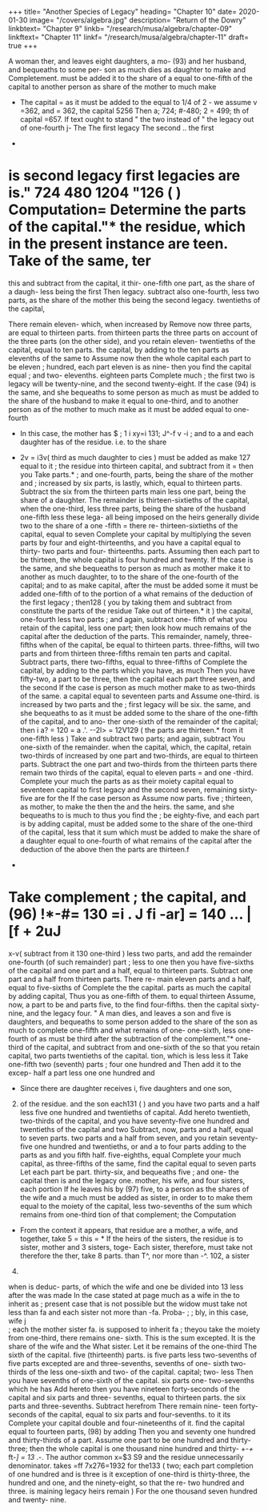 +++
title=  "Another Species of Legacy"
heading=  "Chapter 10"
date=  2020-01-30
image=  "/covers/algebra.jpg"
description=  "Return of the Dowry"
linkbtext=  "Chapter 9"
linkb=  "/research/musa/algebra/chapter-09"
linkftext=  "Chapter 11"
linkf=  "/research/musa/algebra/chapter-11"
draft=  true
+++


A woman
ther,
and leaves eight daughters, a mo-
(93)
and her husband, and bequeaths to some per-
son as
much
dies
as
daughter to make
and
Completement.
must be added
it
to
the share of a
equal to one-fifth of the capital
to another person as
share of the mother to
much
make
* The
capital =
as
it
must be added to the
equal to 1/4 of
2 -
we assume v =362, and = 362, the capital
5256
Then a; 724; #-480; 2 = 499; th of capital =657.
If
text ought to stand " the two
instead of " the legacy out of one-fourth
j-
The
The first legacy
The second
..
the
first
+
is
second legacy
first
legacies are
is."
724
480
1204
"126
(
)
Computation=  Determine the parts of
the capital."*
the residue, which in the present instance are
teen.
Take
of the same,
ter
= 
this
and subtract from
the capital,
it
thir-
one-fifth
one part, as the share of a daugh-
less
being the
first
Then
legacy.
subtract also
one-fourth, less two parts, as the share of the mother
this being the second legacy.
twentieths of the capital,

There remain eleven-
which,
when
increased by
Remove now
three parts, are equal to thirteen parts.
from thirteen parts the three parts on account of the
three parts (on the other side), and you retain eleven-
twentieths of the capital, equal to ten parts.
the capital, by adding to the ten parts as
elevenths of the same
to
Assume now
then the whole capital
each part to be eleven ;
hundred, each part eleven
is
as nine-
then you find the capital equal
;
and two- elevenths.
eighteen parts
Complete
much
;
the
first
two
is
legacy will be
twenty-nine, and the second twenty-eight.
If the case
(94)
is
the same,
and she
bequeaths
to
some person as much as must be added to the share
of the husband to make it equal to one-third, and to
another person as
of the mother to
much
make
as
it
must be added
equal to one-fourth
* In this case, the mother has
$
;
1
i
xy=i 131;
J^-f
v
-i
;
and
to a
and each daughter has
of the residue.
i.e.
to the share
+ 2v = i3v(
third as much
daughter to
cies
)
must be added
as
make
127
equal to
it
;
the residue into thirteen
capital, and subtract from
it
= 
then you
Take
parts.*
;
and one-fourth,
parts, being the share of the mother
and
;
increased by six parts,
is
lastly,
which,
equal to thirteen parts.
Subtract the six from the thirteen parts
main
less
one part, being the share of a daughter.
The remainder is thirteen-sixtieths of the capital,
when
the
one-third, less three parts,
being the share of the husband
one-fifth less
these lega-
all
being imposed on the heirs generally
divide
two
to the share of a
one -fifth
= 
there re-
thirteen-sixtieths of the capital, equal to seven
Complete your capital by multiplying the seven
parts by four and eight-thirteenths, and you have a
capital equal to thirty- two parts and four- thirteenths.
parts.
Assuming then each part to be thirteen, the whole
capital is four hundred and twenty.
If the case
is
the same, and she bequeaths to
person as much as
mother make it
to
another as
much
daughter, to
to the share of the
one-fourth of the capital; and to
as
make
capital, after the
must be added
some
it
must be added
one-fifth of
to the portion of a
what remains of the
deduction of the
first
legacy
;
then128
(
you
by taking them
and subtract from
constitute the parts of the residue
Take
out of thirteen.*
it
)
the capital,
one-fourth less two parts ; and again, subtract one-
fifth
of what you retain of the capital, less one part;
then look
how much remains
of the capital after the
deduction of the parts. This remainder, namely, three-
fifths
when
of the capital,
be equal to thirteen parts.
three-fifths, will
two parts and
from thirteen
three-fifths
remain ten parts and
capital.
Subtract
parts, there
two-fifths, equal to three-fifths
of
Complete the capital, by adding to the parts
which you have, as much
Then you have
fifty-two,
a part to be three, then the capital
each part three
seven, and the second
If the case
is
person as much
mother make
to
as two-thirds of the same.
a capital equal to seventeen parts and
Assume
one-third.
is
increased by two parts and
the
;
first
legacy will be
six.
the same, and she bequeaths to
as
it
must be added
some
to the share of the
one-fifth of the capital,
and
to ano-
ther one-sixth of the remainder of the capital; then
i
a?
= 120
=
a
.'.
--2l>
= 12V129
(
the parts are thirteen.*
from
it
one-fifth less
)
Take
and subtract
two parts; and again, subtract
You
one-sixth of the remainder.
when
the capital, which,
the capital,
retain two-thirds of
increased by one part and
two-thirds, are equal to thirteen parts.
Subtract the
one part and two-thirds from the thirteen parts there
remain two thirds of the capital, equal to eleven parts
= 
and one -third.
Complete your
much
the parts as
as their moiety
capital equal to seventeen
capital to
first
legacy
and the second
seven,
remaining sixty-five are for the
If the case
person as
Assume now
parts.
five
;
thirteen,
as
mother, to make
the
then the
and the
heirs.
the same, and she bequeaths to
is
much
to
thus you find the
;
be eighty-five, and each part
is
by adding
capital,
must be added
some
to the share of the
one-third of the capital, less that
it
sum which must be added
to
make
the share of a
daughter equal to one-fourth of what remains of the
capital after the deduction of the above
then the parts are thirteen.f
*
Take
complement ;
the capital, and (96)
!*-#= 130
=i
.
J fi -ar]
= 140
...
| [f + 2uJ
=
x-v(
subtract from
it
130
one-third
)
less
two
parts,
and add
the remainder one-fourth (of such remainder)
part
;
less
to
one
then you have five-sixths of the capital and one
part and a half,
equal to thirteen parts.
Subtract
one part and a half from thirteen parts. There re-
main eleven parts and a half, equal to five-sixths of
Complete the
the capital.
parts as
much
the capital
by adding
capital,
Thus you
as one-fifth of them.
to
equal
thirteen
Assume, now, a part to be
and
parts
five,
to the
find
four-fifths.
then the capital
sixty-nine, and the legacy four.
" A man
dies, and leaves a son and
five
is
daughters,
and bequeaths to some person
added to the share of the son as
much
to
complete one-fifth
and what remains of one-
one-sixth, less one-fourth of
as
must be
third after the subtraction of the complement."*
one-third of the capital, and subtract from
and one-sixth of the
so that
you
retain
capital,
two parts
twentieths of the capital.
tion,
which
is
less
less
it
Take
one-fifth
two (seventh) parts
;
four one hundred and
Then add
it
to the excep-
half a part less one one hundred and
* Since there are
daughter receives
i,
five
daughters and one son,
2. of the residue.
and the son
each131
(
)
and you have two parts and a half less five
one hundred and twentieths of capital. Add hereto
twentieth,
two-thirds of the capital, and you have seventy-five
one hundred and twentieths of the capital and two
Subtract, now,
parts and a half, equal to seven parts.
two parts and a half from seven, and you retain seventy-
five
one hundred and twentieths, or
and a
to four parts
adding
to the parts as
and you
fifth
half.
five-eighths, equal
Complete your
much
capital,
as three-fifths of the same,
find the capital equal to seven parts
Let each part be
part.
thirty-six,
and bequeaths
five
;
and one-
the capital
then
is
and the legacy one.
mother, his wife, and four sisters,
each portion
If he leaves his
by (97)
five,
to a person as
the shares of the wife and a
much
must be added
as
sister, in order to
to
make them
equal to the moiety of the capital, less two-sevenths of
the
sum which remains from one-third
tion of that
complement; the Computation
* From the context
it
appears, that
residue are a mother, a wife, and
together, take 5
= 
this = * If
the heirs of the
sisters, the residue
is
to
sister,
mother and 3 sisters, toge-
Each sister, therefore, must take not
therefore the
ther, take 8 parts.
than T^, nor more than -^.
102, a sister
4.
when
is
deduc-
parts, of which the wife and one
be divided into 13
less
after the
was made
In the case stated at page
much as a wife in the
to inherit as
;
present case that is not possible but the widow must take
not less than fa and each sister not more than -fa. Proba-
;
;
bly, in this case,
wife
j\
;
each
the mother
sister fa.
is
supposed
to inherit fa
;
theyou take the moiety from one-third, there remains one-
sixth. This is the sum excepted. It is the share of the
wife
and the
What
sister.
Let
it
be
remains of the one-third
The
sixth of the capital.
five (thirteenth) parts.
is
five parts less
two-sevenths of five parts
excepted are
and three-sevenths,
sevenths of one- sixth
two-thirds
of the
less
one-sixth and two-
of the capital.
capital;
two-
less
Then you have
sevenths of one-sixth of the capital.
six parts
one-
two-sevenths which he has
Add
hereto
then you have nineteen
forty-seconds of the capital and six parts and three-
sevenths, equal to thirteen parts.
the six parts and three-sevenths.
Subtract herefrom
There remain nine-
teen forty-seconds of the capital, equal to six parts
and four-sevenths.
to
it its
Complete your
capital
double and four-nineteenths of it.
find the capital equal to fourteen parts,
(98)
by adding
Then you
and seventy
one hundred and thirty-thirds of a part. Assume one
part to be one hundred and thirty-three; then the
whole capital
is
one thousand nine hundred and
thirty-
+-*+* ft-*] = 13*
.-.
The author
common
x=$3 S9
and the residue
unnecessarily
denominator.
takes
=ff
7x276=1932
for
the133
(
two; each part
completion of
one hundred and
is
three
is
it
exception of one-third
is
thirty-three,
the
hundred and one, and the
ninety-eight, so that the re-
two hundred and three.
is
maining legacy
heirs remain
)
For the
one thousand seven hundred and twenty-
nine.


